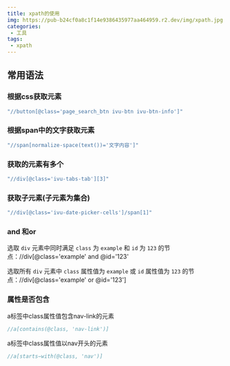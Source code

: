 ```yaml
---
title: xpath的使用
img: https://pub-b24cf0a8c1f14e9386435977aa464959.r2.dev/img/xpath.jpg
categories:
 - 工具
tags:
 - xpath
---
```


## 常用语法

### 根据css获取元素

```js
"//button[@class='page_search_btn ivu-btn ivu-btn-info']"
```

### 根据span中的文字获取元素

```js
"//span[normalize-space(text())='文字内容']"
```

### 获取的元素有多个

```js
"//div[@class='ivu-tabs-tab'][3]"
```

### 获取子元素(子元素为集合)

```js
"//div[@class='ivu-date-picker-cells']/span[1]"
```

### and 和or

选取 `div` 元素中同时满足 `class` 为 `example` 和 `id` 为 `123` 的节点：//div[@class='example' and @id='123'

选取所有 `div` 元素中 `class` 属性值为 `example` 或 `id` 属性值为 `123` 的节点：//div[@class='example' or @id='123']

### 属性是否包含

a标签中class属性值包含nav-link的元素

```js
//a[contains(@class, 'nav-link')]
```

a标签中class属性值以nav开头的元素

```js
//a[starts−with(@class, 'nav')]
```

